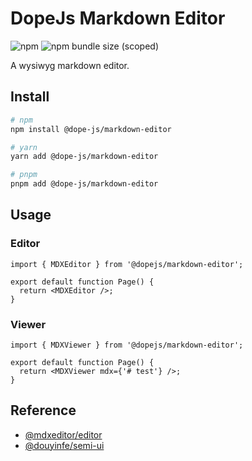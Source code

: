 # DopeJs Markdown Editor

![npm](https://img.shields.io/npm/v/@dope-js/markdown-editor)
![npm bundle size (scoped)](https://img.shields.io/bundlephobia/minzip/@dope-js/markdown-editor)

A wysiwyg markdown editor.

## Install

```bash
# npm
npm install @dope-js/markdown-editor

# yarn
yarn add @dope-js/markdown-editor

# pnpm
pnpm add @dope-js/markdown-editor
```

## Usage

### Editor

```tsx
import { MDXEditor } from '@dopejs/markdown-editor';

export default function Page() {
  return <MDXEditor />;
}
```

### Viewer

```tsx
import { MDXViewer } from '@dopejs/markdown-editor';

export default function Page() {
  return <MDXViewer mdx={'# test'} />;
}
```

## Reference

- [@mdxeditor/editor](https://github.com/mdx-editor/editor)
- [@douyinfe/semi-ui](https://github.com/DouyinFE/semi-design)
